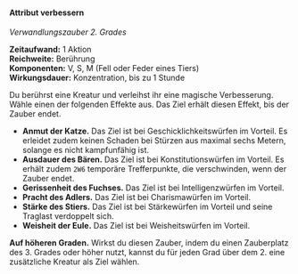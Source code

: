 #### Attribut verbessern
<!-- markdownlint-disable link-image-reference-definitions -->
<!-- spell-checker:words added amount avoids casting concentration damage different duration emphasis ends english false formula hour halves hours kommagetrennt mechanics minutes reaction ritual same saving school somatic special spell throw true wording wotc -->
<!-- spell-checker:words enhance ability -->
[_metadata_:spell_name]:- "Attribut verbessern"
[_metadata_:spell_name_english]:- "Enhance Ability"
[_metadata_:spell_school]:- "Verwandlungszauber"
[_metadata_:spell_level]:- "2"
[_metadata_:casting_time_amount]:- "1"
[_metadata_:casting_time_unit]:- "Aktion"
[_metadata_:ritual]:- "false"
[_metadata_:range]:- "Berührung"
[_metadata_:target]:- "eine Kreatur"
[_metadata_:components_verbal]:- "true"
[_metadata_:components_somatic]:- "true"
[_metadata_:components_material]:- "true"
[_metadata_:components_material_description]:- "Fell oder Feder eines Tiers"
[_metadata_:concentration]:- "true"
[_metadata_:duration]:- "1 Stunde"
[_metadata_:compared_to_wotc_srd_5.1]:- "mechanics_same_wording_same"
[_metadata_:compared_to_a5e_srd]:- "mechanics_different_wording_different"
<!-- markdownlint-disable-next-line no-emphasis-as-heading -->
_Verwandlungszauber 2. Grades_

**Zeitaufwand:** 1 Aktion \
**Reichweite:** Berührung \
**Komponenten:** V, S, M (Fell oder Feder eines Tiers) \
**Wirkungsdauer:** Konzentration, bis zu 1 Stunde

Du berührst eine Kreatur und verleihst ihr eine magische Verbesserung.
Wähle einen der folgenden Effekte aus.
Das Ziel erhält diesen Effekt, bis der Zauber endet.

- **Anmut der Katze.**
   Das Ziel ist bei Geschicklichkeitswürfen im Vorteil.
   Es erleidet zudem keinen Schaden bei Stürzen aus maximal sechs Metern, solange es nicht kampfunfähig ist.
- **Ausdauer des Bären.**
   Das Ziel ist bei Konstitutionswürfen im Vorteil.
   Es erhält zudem `2W6` temporäre Trefferpunkte, die verschwinden, wenn der Zauber endet.
- **Gerissenheit des Fuchses.**
   Das Ziel ist bei Intelligenzwürfen im Vorteil.
- **Pracht des Adlers.**
   Das Ziel ist bei Charismawürfen im Vorteil.
- **Stärke des Stiers.**
   Das Ziel ist bei Stärkewürfen im Vorteil und seine Traglast verdoppelt sich.
- **Weisheit der Eule.**
   Das Ziel ist bei Weisheitswürfen im Vorteil.

**Auf höheren Graden.**
Wirkst du diesen Zauber, indem du einen Zauberplatz des 3. Grades oder höher nutzt, kannst du für jeden Grad über dem 2. eine zusätzliche Kreatur als Ziel wählen.